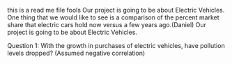 this is a read me file fools
Our project is going to be about Electric Vehicles.
One thing that we would like to see is a comparison of the percent market share that electric cars hold now versus a few years ago.(Daniel)
Our project is going to be about Electric Vehicles. 

Question 1: With the growth in purchases of electric vehicles, have pollution levels dropped? (Assumed negative correlation)
